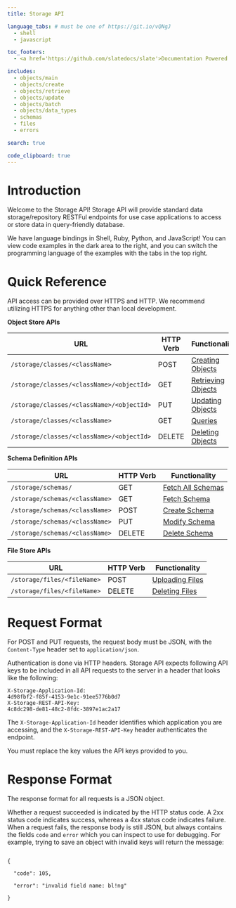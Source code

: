 ```yaml
---
title: Storage API

language_tabs: # must be one of https://git.io/vQNgJ
  - shell
  - javascript

toc_footers:
  - <a href='https://github.com/slatedocs/slate'>Documentation Powered by Slate</a>

includes:
  - objects/main
  - objects/create
  - objects/retrieve
  - objects/update
  - objects/batch
  - objects/data_types
  - schemas
  - files
  - errors

search: true

code_clipboard: true
---
```


# Introduction

Welcome to the Storage API! Storage API will provide standard data storage/repository RESTFul endpoints for use case applications to access or store data in query-friendly database.

We have language bindings in Shell, Ruby, Python, and JavaScript! You can view code examples in the dark area to the right, and you can switch the programming language of the examples with the tabs in the top right.

# Quick Reference

API access can be provided over HTTPS and HTTP. We recommend utilizing HTTPS for anything other than local development.

**Object Store APIs**

| URL                                 | HTTP Verb | Functionality                                      |
|-------------------------------------|-----------|----------------------------------------------------|
| <code class="highlighter-rouge"><span class="custom-parse-server-mount">/storage/</span>classes/&lt;className&gt;</code>            | POST      | [Creating Objects](#creating-objects)      |
| <code class="highlighter-rouge"><span class="custom-parse-server-mount">/storage/</span>classes/&lt;className&gt;/&lt;objectId&gt;</code> | GET       | [Retrieving Objects](#retrieving-objects)  |
| <code class="highlighter-rouge"><span class="custom-parse-server-mount">/storage/</span>classes/&lt;className&gt;/&lt;objectId&gt;</code> | PUT       | [Updating Objects](#updating-objects)      |
| <code class="highlighter-rouge"><span class="custom-parse-server-mount">/storage/</span>classes/&lt;className&gt;</code>            | GET       | [Queries](#queries)                                |
| <code class="highlighter-rouge"><span class="custom-parse-server-mount">/storage/</span>classes/&lt;className&gt;/&lt;objectId&gt;</code> | DELETE    | [Deleting Objects](#deleting-objects)      |

**Schema Definition APIs**

| URL                     | HTTP Verb | Functionality                                             |
|-------------------------|-----------|-----------------------------------------------------------|
| <code class="highlighter-rouge"><span class="custom-parse-server-mount">/storage/</span>schemas/</code>           | GET       | [Fetch All Schemas](#fetch-the-schema)             |
| <code class="highlighter-rouge"><span class="custom-parse-server-mount">/storage/</span>schemas/&lt;className&gt;</code>| GET       | [Fetch Schema](#fetch-the-schema)                  |
| <code class="highlighter-rouge"><span class="custom-parse-server-mount">/storage/</span>schemas/&lt;className&gt;</code>| POST      | [Create Schema](#adding-a-schema)                  |
| <code class="highlighter-rouge"><span class="custom-parse-server-mount">/storage/</span>schemas/&lt;className&gt;</code>| PUT       | [Modify Schema](#modifying-the-schema)             |
| <code class="highlighter-rouge"><span class="custom-parse-server-mount">/storage/</span>schemas/&lt;className&gt;</code>| DELETE    | [Delete Schema](#removing-a-schema)                |

**File Store APIs**

| URL                   | HTTP Verb | Functionality                             |
|-----------------------|-----------|-------------------------------------------|
| <code class="highlighter-rouge"><span class="custom-parse-server-mount">/storage/</span>files/&lt;fileName&gt;</code> | POST      | [Uploading Files](#uploading-files) |
| <code class="highlighter-rouge"><span class="custom-parse-server-mount">/storage/</span>files/&lt;fileName&gt;</code> | DELETE      | [Deleting Files](#deleting-files) |

# Request Format

For POST and PUT requests, the request body must be JSON, with the `Content-Type` header set to `application/json`.

Authentication is done via HTTP headers. Storage API expects following API keys to be included in all API requests to the server in a header that looks like the following:

<code>X-Storage-Application-Id: 4d98fbf2-f85f-4153-9e1c-91ee5776b0d7<br>X-Storage-REST-API-Key: 4c8dc298-de81-48c2-8fdc-3897e1ac2a17</code>

The `X-Storage-Application-Id` header identifies which application you are accessing, and the `X-Storage-REST-API-Key` header authenticates the endpoint.

<aside class="notice">
You must replace the key values the API keys provided to you.
</aside>


# Response Format

The response format for all requests is a JSON object.

Whether a request succeeded is indicated by the HTTP status code. A 2xx status code indicates success, whereas a 4xx status code indicates failure. When a request fails, the response body is still JSON, but always contains the fields `code` and `error` which you can inspect to use for debugging. For example, trying to save an object with invalid keys will return the message:

<code>
{<br>
&nbsp;&nbsp;"code": 105,<br>
&nbsp;&nbsp;"error": "invalid field name: bl!ng"<br>
}
</code>
